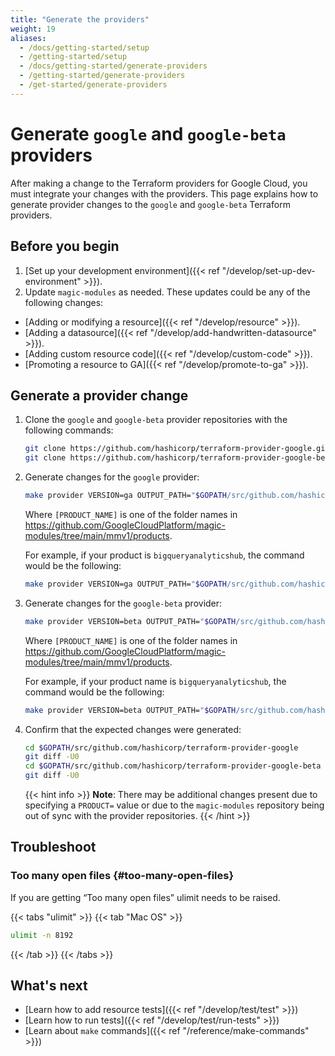 ```yaml
---
title: "Generate the providers"
weight: 19
aliases:
  - /docs/getting-started/setup
  - /getting-started/setup
  - /docs/getting-started/generate-providers
  - /getting-started/generate-providers
  - /get-started/generate-providers
---
```


# Generate `google` and `google-beta` providers

After making a change to the Terraform providers for Google Cloud, you must
integrate your changes with the providers. This page explains how to generate
provider changes to the `google` and `google-beta` Terraform providers.

## Before you begin

1. [Set up your development environment]({{< ref "/develop/set-up-dev-environment" >}}).
1. Update `magic-modules` as needed. These updates could be any of the following changes:
  + [Adding or modifying a resource]({{< ref "/develop/resource" >}}).
  + [Adding a datasource]({{< ref "/develop/add-handwritten-datasource" >}}).
  + [Adding custom resource code]({{< ref "/develop/custom-code" >}}).
  + [Promoting a resource to GA]({{< ref "/develop/promote-to-ga" >}}).

## Generate a provider change

1. Clone the `google` and `google-beta` provider repositories with the following commands:

   ```bash
   git clone https://github.com/hashicorp/terraform-provider-google.git $GOPATH/src/github.com/hashicorp/terraform-provider-google
   git clone https://github.com/hashicorp/terraform-provider-google-beta.git $GOPATH/src/github.com/hashicorp/terraform-provider-google-beta
   ```
1. Generate changes for the `google` provider:
   ```bash
   make provider VERSION=ga OUTPUT_PATH="$GOPATH/src/github.com/hashicorp/terraform-provider-google" PRODUCT=[PRODUCT_NAME]
   ```
    Where `[PRODUCT_NAME]` is one of the folder names in
    https://github.com/GoogleCloudPlatform/magic-modules/tree/main/mmv1/products.
  
    For example, if your product is `bigqueryanalyticshub`, the command would be
    the following:

     ```bash
     make provider VERSION=ga OUTPUT_PATH="$GOPATH/src/github.com/hashicorp/terraform-provider-google" PRODUCT=bigqueryanalyticshub
     ```

1. Generate changes for the `google-beta` provider:
   ```bash
   make provider VERSION=beta OUTPUT_PATH="$GOPATH/src/github.com/hashicorp/terraform-provider-google-beta" PRODUCT=[PRODUCT_NAME]
   ```

    Where `[PRODUCT_NAME]` is one of the folder names in https://github.com/GoogleCloudPlatform/magic-modules/tree/main/mmv1/products.
   
    For example, if your product name is `bigqueryanalyticshub`, the command would be the following:

     ```bash
     make provider VERSION=beta OUTPUT_PATH="$GOPATH/src/github.com/hashicorp/terraform-provider-google-beta" PRODUCT=bigqueryanalyticshub
     ```
 
1. Confirm that the expected changes were generated:
   ```bash
   cd $GOPATH/src/github.com/hashicorp/terraform-provider-google
   git diff -U0
   cd $GOPATH/src/github.com/hashicorp/terraform-provider-google-beta
   git diff -U0
   ```


   {{< hint info >}}
   **Note**: There may be additional changes present due to specifying a
   `PRODUCT=` value or due to the `magic-modules` repository being out of sync
   with the provider repositories.
   {{< /hint >}}


## Troubleshoot

### Too many open files {#too-many-open-files}

If you are getting “Too many open files” ulimit needs to be raised.

{{< tabs "ulimit" >}}
{{< tab "Mac OS" >}}
```bash
ulimit -n 8192
```
{{< /tab >}}
{{< /tabs >}}

## What's next

+ [Learn how to add resource tests]({{< ref "/develop/test/test" >}})
+ [Learn how to run tests]({{< ref "/develop/test/run-tests" >}})
+ [Learn about `make` commands]({{< ref "/reference/make-commands" >}})